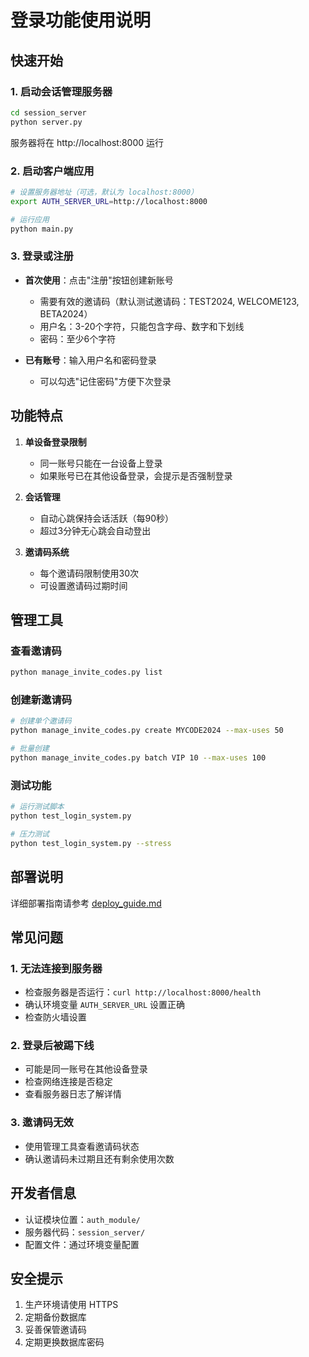 # 登录功能使用说明

## 快速开始

### 1. 启动会话管理服务器

```bash
cd session_server
python server.py
```

服务器将在 http://localhost:8000 运行

### 2. 启动客户端应用

```bash
# 设置服务器地址（可选，默认为 localhost:8000）
export AUTH_SERVER_URL=http://localhost:8000

# 运行应用
python main.py
```

### 3. 登录或注册

- **首次使用**：点击"注册"按钮创建新账号
  - 需要有效的邀请码（默认测试邀请码：TEST2024, WELCOME123, BETA2024）
  - 用户名：3-20个字符，只能包含字母、数字和下划线
  - 密码：至少6个字符

- **已有账号**：输入用户名和密码登录
  - 可以勾选"记住密码"方便下次登录

## 功能特点

1. **单设备登录限制**
   - 同一账号只能在一台设备上登录
   - 如果账号已在其他设备登录，会提示是否强制登录

2. **会话管理**
   - 自动心跳保持会话活跃（每90秒）
   - 超过3分钟无心跳会自动登出

3. **邀请码系统**
   - 每个邀请码限制使用30次
   - 可设置邀请码过期时间

## 管理工具

### 查看邀请码

```bash
python manage_invite_codes.py list
```

### 创建新邀请码

```bash
# 创建单个邀请码
python manage_invite_codes.py create MYCODE2024 --max-uses 50

# 批量创建
python manage_invite_codes.py batch VIP 10 --max-uses 100
```

### 测试功能

```bash
# 运行测试脚本
python test_login_system.py

# 压力测试
python test_login_system.py --stress
```

## 部署说明

详细部署指南请参考 [deploy_guide.md](deploy_guide.md)

## 常见问题

### 1. 无法连接到服务器

- 检查服务器是否运行：`curl http://localhost:8000/health`
- 确认环境变量 `AUTH_SERVER_URL` 设置正确
- 检查防火墙设置

### 2. 登录后被踢下线

- 可能是同一账号在其他设备登录
- 检查网络连接是否稳定
- 查看服务器日志了解详情

### 3. 邀请码无效

- 使用管理工具查看邀请码状态
- 确认邀请码未过期且还有剩余使用次数

## 开发者信息

- 认证模块位置：`auth_module/`
- 服务器代码：`session_server/`
- 配置文件：通过环境变量配置

## 安全提示

1. 生产环境请使用 HTTPS
2. 定期备份数据库
3. 妥善保管邀请码
4. 定期更换数据库密码